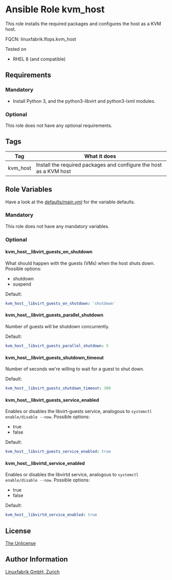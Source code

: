 # Ansible Role kvm_host

This role installs the required packages and configures the host as a KVM host.

FQCN: linuxfabrik.lfops.kvm_host

Tested on

* RHEL 8 (and compatible)


## Requirements

### Mandatory

* Install Python 3, and the python3-libvirt and python3-lxml modules.


### Optional

This role does not have any optional requirements.


## Tags

| Tag      | What it does                                                       |
| ---      | ------------                                                       |
| kvm_host | Install the required packages and configure the host as a KVM host |


## Role Variables

Have a look at the [defaults/main.yml](https://github.com/Linuxfabrik/lfops/blob/main/roles/kvm_host/defaults/main.yml) for the variable defaults.


### Mandatory

This role does not have any mandatory variables.


### Optional

#### kvm_host__libvirt_guests_on_shutdown

What should happen with the guests (VMs) when the host shuts down. Possible options:

* shutdown
* suspend

Default:
```yaml
kvm_host__libvirt_guests_on_shutdown: 'shutdown'
```


#### kvm_host__libvirt_guests_parallel_shutdown

Number of guests will be shutdown concurrently.

Default:
```yaml
kvm_host__libvirt_guests_parallel_shutdown: 5
```


#### kvm_host__libvirt_guests_shutdown_timeout

Number of seconds we're willing to wait for a guest to shut down.

Default:
```yaml
kvm_host__libvirt_guests_shutdown_timeout: 300
```


#### kvm_host__libvirt_guests_service_enabled

Enables or disables the libvirt-guests service, analogous to `systemctl enable/disable --now`. Possible options:

* true
* false

Default:
```yaml
kvm_host__libvirt_guests_service_enabled: true
```


#### kvm_host__libvirtd_service_enabled

Enables or disables the libvirtd service, analogous to `systemctl enable/disable --now`. Possible options:

* true
* false

Default:
```yaml
kvm_host__libvirtd_service_enabled: true
```



## License

[The Unlicense](https://unlicense.org/)


## Author Information

[Linuxfabrik GmbH, Zurich](https://www.linuxfabrik.ch)
